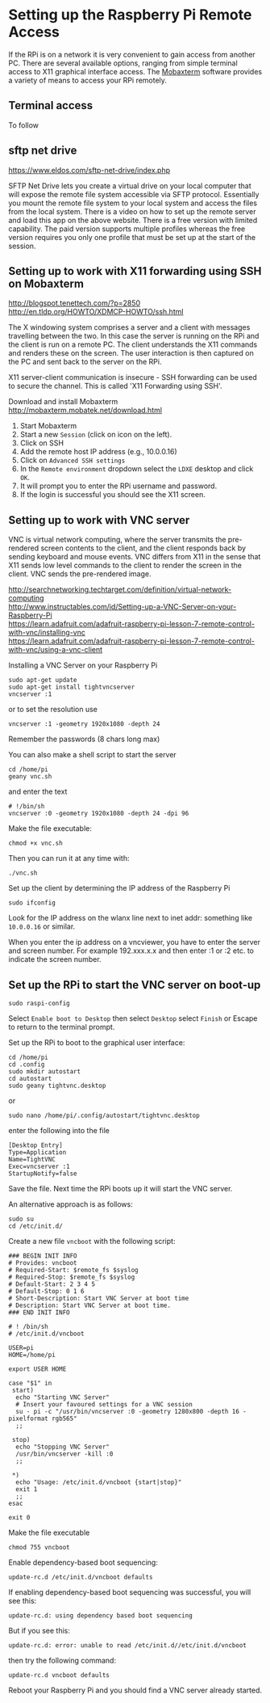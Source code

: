 # Setting up the Raspberry Pi Remote Access

If the RPi is on a network it is very convenient to gain access from another PC.  There are several available options, ranging from simple terminal access to X11 graphical interface access.  The [Mobaxterm](http://mobaxterm.mobatek.net/download.html) software provides a variety of means to access your RPi remotely.



## Terminal access

To follow


## sftp net drive

https://www.eldos.com/sftp-net-drive/index.php

SFTP Net Drive lets you create a virtual drive on your local computer that will expose the remote file system accessible via SFTP protocol. Essentially you mount the remote file system to your local system and access the files from the local system.
There is a video on how to set up the remote server and load this app on the above website.  There is a free version with limited capability.  The paid version supports multiple profiles whereas the free version requires you only one profile that must be set up at the start of the session.




## Setting up to work with X11 forwarding using SSH on Mobaxterm

<http://blogspot.tenettech.com/?p=2850>  
<http://en.tldp.org/HOWTO/XDMCP-HOWTO/ssh.html>  

The X windowing system comprises a server and a client with messages travelling between the two.  In this case the server is running on the RPi and the client is run on a remote PC.  The client understands the X11 commands and renders these on the screen.  The user interaction is then captured on the PC and sent back to the server on the RPi.

X11 server-client communication is insecure - SSH forwarding can be used to secure the channel. This is called 'X11 Forwarding using SSH'.  

Download and install Mobaxterm <http://mobaxterm.mobatek.net/download.html>

1. Start Mobaxterm
2. Start a new `Session` (click on icon on the left).  
1. Click on SSH
1. Add the remote host IP address (e.g., 10.0.0.16)
3. Click on `Advanced SSH settings`
4. In the `Remote environment` dropdown select the `LDXE` desktop and click `OK`.
5. It will prompt you to enter the RPi username and password.
6. If the login is successful you should see the X11 screen.

## Setting up to work with VNC server

VNC is virtual network computing, where the server transmits the pre-rendered screen contents to the client, and the client responds back by sending keyboard and mouse events. VNC differs from X11 in the sense that X11 sends low level commands to the client to render the screen in the client.  VNC sends the pre-rendered image.

<http://searchnetworking.techtarget.com/definition/virtual-network-computing>  
<http://www.instructables.com/id/Setting-up-a-VNC-Server-on-your-Raspberry-Pi>  
<https://learn.adafruit.com/adafruit-raspberry-pi-lesson-7-remote-control-with-vnc/installing-vnc>  
<https://learn.adafruit.com/adafruit-raspberry-pi-lesson-7-remote-control-with-vnc/using-a-vnc-client>

Installing a VNC Server on your Raspberry Pi

    sudo apt-get update
    sudo apt-get install tightvncserver
	vncserver :1

or to set the resolution use

	vncserver :1 -geometry 1920x1080 -depth 24

Remember the passwords (8 chars long max)

You can also make a shell script to start the server

	cd /home/pi
	geany vnc.sh

and enter the text

	# !/bin/sh
	vncserver :0 -geometry 1920x1080 -depth 24 -dpi 96

Make the file executable:

	chmod +x vnc.sh

Then you can run it at any time with:

	./vnc.sh


Set up the client by determining the IP address of the Raspberry Pi

	sudo ifconfig

Look for the IP address on the wlanx line next to inet addr: something like `10.0.0.16` or similar.

When you enter the ip address on a vncviewer, you have to enter the server and screen number.
For example 192.xxx.x.x and then enter :1 or :2 etc. to indicate the screen number.

## Set up the RPi to start the VNC server on boot-up

	sudo raspi-config

Select `Enable boot to Desktop` then select `Desktop` select `Finish` or  Escape to return to the terminal prompt.

Set up the RPi to boot to the graphical user interface:

	cd /home/pi
	cd .config
	sudo mkdir autostart
	cd autostart
	sudo geany tightvnc.desktop

or

	sudo nano /home/pi/.config/autostart/tightvnc.desktop

enter the following into the file

	[Desktop Entry]
	Type=Application
	Name=TightVNC
	Exec=vncserver :1
	StartupNotify=false

Save the file. Next time the RPi boots up it will start the VNC server.

An alternative approach is as follows:

	sudo su
	cd /etc/init.d/

Create a new file `vncboot` with the following script:

	### BEGIN INIT INFO
	# Provides: vncboot
	# Required-Start: $remote_fs $syslog
	# Required-Stop: $remote_fs $syslog
	# Default-Start: 2 3 4 5
	# Default-Stop: 0 1 6
	# Short-Description: Start VNC Server at boot time
	# Description: Start VNC Server at boot time.
	### END INIT INFO

	# ! /bin/sh
	# /etc/init.d/vncboot

	USER=pi
	HOME=/home/pi

	export USER HOME

	case "$1" in
	 start)
	  echo "Starting VNC Server"
	  # Insert your favoured settings for a VNC session
	  su - pi -c "/usr/bin/vncserver :0 -geometry 1280x800 -depth 16 -pixelformat rgb565"
	  ;;

	 stop)
	  echo "Stopping VNC Server"
	  /usr/bin/vncserver -kill :0
	  ;;

	 *)
	  echo "Usage: /etc/init.d/vncboot {start|stop}"
	  exit 1
	  ;;
	esac

	exit 0

Make the file executable

	chmod 755 vncboot

Enable dependency-based boot sequencing:

	update-rc.d /etc/init.d/vncboot defaults

If enabling dependency-based boot sequencing was successful, you will see this:

	update-rc.d: using dependency based boot sequencing

But if you see this:

	update-rc.d: error: unable to read /etc/init.d//etc/init.d/vncboot

then try the following command:

	update-rc.d vncboot defaults

Reboot your Raspberry Pi and you should find a VNC server already started.
